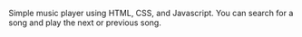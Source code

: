 Simple music player using HTML, CSS, and Javascript. You can search for a song and play the next or previous song.
